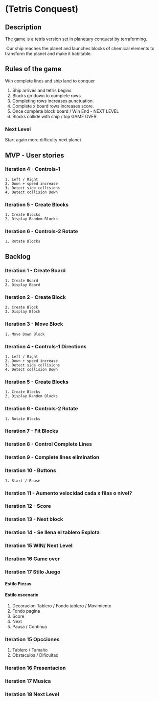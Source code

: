 # (Tetris Conquest)

## Description

The game is a tetris version set in planetary conquest by terraforming.

 Our ship reaches the planet and launches blocks of chemical elements to transform the planet and make it habitable.
    
## Rules of the game 

Win complete lines and ship land to conquer

1. Ship arrives and tetris begins
2. Blocks go down to complete rows
3. Completing rows increases punctuation.
4. Complete x board rows increases score.
5. Once complete block board / Win End - NEXT LEVEL
6. Blocks collide with ship / top GAME OVER
 
 ### Next Level

Start again more difficulty next planet
        
   

## MVP - User stories


### Iteration 4 - Controls-1

    1. Left / Right
    2. Down + speed increase
    3. Detect side collisions
    4. Detect collision Down
    
### Iteration 5 - Create Blocks 

    1. Create Blocks
    2. Display Random Blocks

### Iteration 6 - Controls-2 Rotate

    1. Rotate Blocks


## Backlog


### Iteration 1 - Create Board

    1. Create Board
    2. Display Board

### Iteration 2 - Create Block

    2. Create Block
    3. Display Block
    
### Iteration 3 - Move Block

    1. Move Down Block
    
### Iteration 4 - Controls-1 Directions

    1. Left / Right
    2. Down + speed increase
    3. Detect side collisions
    4. Detect collision Down
   
### Iteration 5 - Create Blocks 

    1. Create Blocks
    2. Display Random Blocks

### Iteration 6 - Controls-2 Rotate

    1. Rotate Blocks

### Iteration 7 - Fit Blocks

### Iteration 8 - Control Complete Lines

### Iteration 9 - Complete lines elimination

### Iteration 10 - Buttons

    1. Start / Pause

### Iteration 11 - Aumento velocidad cada x filas o nivel?

### Iteration 12 - Score 

### Iteration 13 - Next block

### Iteration 14 - Se llena el tablero Explota

### Iteration 15 WIN/ Next Level

### Iteration 16 Game over

### Iteration 17 Stilo Juego

#### Estilo Piezas 

#### Estilo escenario 

1. Decoracion Tablero / Fondo tablero / Movimiento
2. Fondo pagina
3. Score
4. Next
5. Pausa / Continua

### Iteration 15 Opcciones

1. Tablero / Tamaño
2. Obstaculos / Dificultad

### Iteration 16 Presentacion  

### Iteration 17 Musica   

### Iteration 18 Next Level
